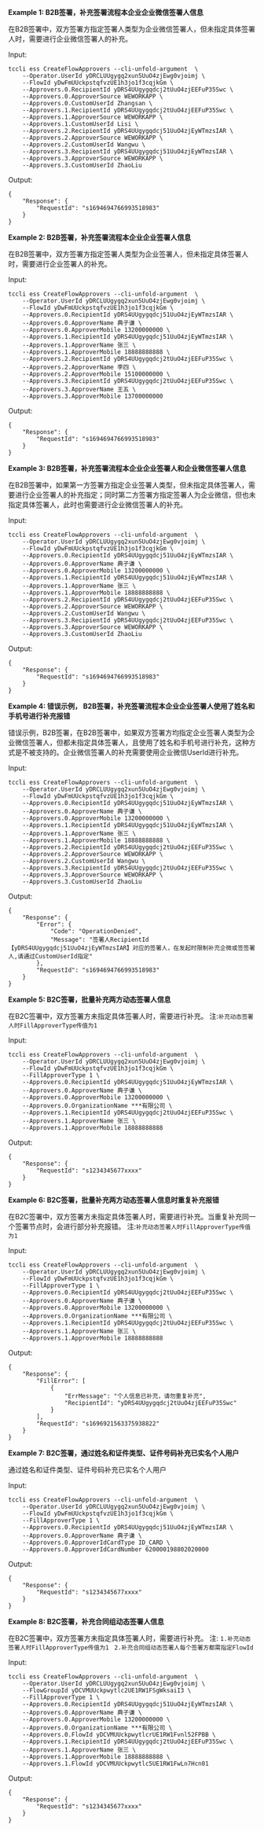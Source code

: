 **Example 1: B2B签署，补充签署流程本企业企业微信签署人信息**

在B2B签署中，双方签署方指定签署人类型为企业微信签署人，但未指定具体签署人时，需要进行企业微信签署人的补充。

Input: 

```
tccli ess CreateFlowApprovers --cli-unfold-argument  \
    --Operator.UserId yDRCLUUgygq2xun5UuO4zjEwg0vjoimj \
    --FlowId yDwFmUUckpstqfvzUE1h3jo1f3cqjkGm \
    --Approvers.0.RecipientId yDRS4UUgygqdcj2tUuO4zjEEFuP35Swc \
    --Approvers.0.ApproverSource WEWORKAPP \
    --Approvers.0.CustomUserId Zhangsan \
    --Approvers.1.RecipientId yDRS4UUgygqdcj2tUuO4zjEEFuP35Swc \
    --Approvers.1.ApproverSource WEWORKAPP \
    --Approvers.1.CustomUserId Lisi \
    --Approvers.2.RecipientId yDRS4UUgygqdcj51UuO4zjEyWTmzsIAR \
    --Approvers.2.ApproverSource WEWORKAPP \
    --Approvers.2.CustomUserId Wangwu \
    --Approvers.3.RecipientId yDRS4UUgygqdcj51UuO4zjEyWTmzsIAR \
    --Approvers.3.ApproverSource WEWORKAPP \
    --Approvers.3.CustomUserId ZhaoLiu
```

Output: 
```
{
    "Response": {
        "RequestId": "s1694694766993518983"
    }
}
```

**Example 2: B2B签署，补充签署流程本企业企业签署人信息**

在B2B签署中，双方签署方指定签署人类型为企业签署人，但未指定具体签署人时，需要进行企业签署人的补充。

Input: 

```
tccli ess CreateFlowApprovers --cli-unfold-argument  \
    --Operator.UserId yDRCLUUgygq2xun5UuO4zjEwg0vjoimj \
    --FlowId yDwFmUUckpstqfvzUE1h3jo1f3cqjkGm \
    --Approvers.0.RecipientId yDRS4UUgygqdcj51UuO4zjEyWTmzsIAR \
    --Approvers.0.ApproverName 典子谦 \
    --Approvers.0.ApproverMobile 13200000000 \
    --Approvers.1.RecipientId yDRS4UUgygqdcj51UuO4zjEyWTmzsIAR \
    --Approvers.1.ApproverName 张三 \
    --Approvers.1.ApproverMobile 18888888888 \
    --Approvers.2.RecipientId yDRS4UUgygqdcj2tUuO4zjEEFuP35Swc \
    --Approvers.2.ApproverName 李四 \
    --Approvers.2.ApproverMobile 15100000000 \
    --Approvers.3.RecipientId yDRS4UUgygqdcj2tUuO4zjEEFuP35Swc \
    --Approvers.3.ApproverName 王五 \
    --Approvers.3.ApproverMobile 13700000000
```

Output: 
```
{
    "Response": {
        "RequestId": "s1694694766993518983"
    }
}
```

**Example 3: B2B签署，补充签署流程本企业企业签署人和企业微信签署人信息**

在B2B签署中，如果第一方签署方指定企业签署人类型，但未指定具体签署人，需要进行企业签署人的补充指定；同时第二方签署方指定签署人为企业微信，但也未指定具体签署人，此时也需要进行企业微信签署人的补充。

Input: 

```
tccli ess CreateFlowApprovers --cli-unfold-argument  \
    --Operator.UserId yDRCLUUgygq2xun5UuO4zjEwg0vjoimj \
    --FlowId yDwFmUUckpstqfvzUE1h3jo1f3cqjkGm \
    --Approvers.0.RecipientId yDRS4UUgygqdcj51UuO4zjEyWTmzsIAR \
    --Approvers.0.ApproverName 典子谦 \
    --Approvers.0.ApproverMobile 13200000000 \
    --Approvers.1.RecipientId yDRS4UUgygqdcj51UuO4zjEyWTmzsIAR \
    --Approvers.1.ApproverName 张三 \
    --Approvers.1.ApproverMobile 18888888888 \
    --Approvers.2.RecipientId yDRS4UUgygqdcj2tUuO4zjEEFuP35Swc \
    --Approvers.2.ApproverSource WEWORKAPP \
    --Approvers.2.CustomUserId Wangwu \
    --Approvers.3.RecipientId yDRS4UUgygqdcj2tUuO4zjEEFuP35Swc \
    --Approvers.3.ApproverSource WEWORKAPP \
    --Approvers.3.CustomUserId ZhaoLiu
```

Output: 
```
{
    "Response": {
        "RequestId": "s1694694766993518983"
    }
}
```

**Example 4: 错误示例， B2B签署，补充签署流程本企业企业签署人使用了姓名和手机号进行补充报错**

错误示例，B2B签署，在B2B签署中，如果双方签署方均指定企业签署人类型为企业微信签署人，但都未指定具体签署人，且使用了姓名和手机号进行补充，这种方式是不被支持的。企业微信签署人的补充需要使用企业微信UserId进行补充。

Input: 

```
tccli ess CreateFlowApprovers --cli-unfold-argument  \
    --Operator.UserId yDRCLUUgygq2xun5UuO4zjEwg0vjoimj \
    --FlowId yDwFmUUckpstqfvzUE1h3jo1f3cqjkGm \
    --Approvers.0.RecipientId yDRS4UUgygqdcj51UuO4zjEyWTmzsIAR \
    --Approvers.0.ApproverName 典子谦 \
    --Approvers.0.ApproverMobile 13200000000 \
    --Approvers.1.RecipientId yDRS4UUgygqdcj51UuO4zjEyWTmzsIAR \
    --Approvers.1.ApproverName 张三 \
    --Approvers.1.ApproverMobile 18888888888 \
    --Approvers.2.RecipientId yDRS4UUgygqdcj2tUuO4zjEEFuP35Swc \
    --Approvers.2.ApproverSource WEWORKAPP \
    --Approvers.2.CustomUserId Wangwu \
    --Approvers.3.RecipientId yDRS4UUgygqdcj2tUuO4zjEEFuP35Swc \
    --Approvers.3.ApproverSource WEWORKAPP \
    --Approvers.3.CustomUserId ZhaoLiu
```

Output: 
```
{
    "Response": {
        "Error": {
            "Code": "OperationDenied",
            "Message": "签署人RecipientId【yDRS4UUgygqdcj51UuO4zjEyWTmzsIAR】对应的签署人，在发起时限制补充企微或签签署人,请通过CustomUserId指定"
        },
        "RequestId": "s1694694766993518983"
    }
}
```

**Example 5: B2C签署，批量补充两方动态签署人信息**

在B2C签署中，双方签署方未指定具体签署人时，需要进行补充。
注:`补充动态签署人时FillApproverType传值为1 `

Input: 

```
tccli ess CreateFlowApprovers --cli-unfold-argument  \
    --Operator.UserId yDRCLUUgygq2xun5UuO4zjEwg0vjoimj \
    --FlowId yDwFmUUckpstqfvzUE1h3jo1f3cqjkGm \
    --FillApproverType 1 \
    --Approvers.0.RecipientId yDRS4UUgygqdcj51UuO4zjEyWTmzsIAR \
    --Approvers.0.ApproverName 典子谦 \
    --Approvers.0.ApproverMobile 13200000000 \
    --Approvers.0.OrganizationName ***有限公司 \
    --Approvers.1.RecipientId yDRS4UUgygqdcj2tUuO4zjEEFuP35Swc \
    --Approvers.1.ApproverName 张三 \
    --Approvers.1.ApproverMobile 18888888888
```

Output: 
```
{
    "Response": {
        "RequestId": "s1234345677xxxx"
    }
}
```

**Example 6: B2C签署，批量补充两方动态签署人信息时重复补充报错**

在B2C签署中，双方签署方未指定具体签署人时，需要进行补充。当重复补充同一个签署节点时，会进行部分补充报错。
注:`补充动态签署人时FillApproverType传值为1 `

Input: 

```
tccli ess CreateFlowApprovers --cli-unfold-argument  \
    --Operator.UserId yDRCLUUgygq2xun5UuO4zjEwg0vjoimj \
    --FlowId yDwFmUUckpstqfvzUE1h3jo1f3cqjkGm \
    --FillApproverType 1 \
    --Approvers.0.RecipientId yDRS4UUgygqdcj2tUuO4zjEEFuP35Swc \
    --Approvers.0.ApproverName 典子谦 \
    --Approvers.0.ApproverMobile 13200000000 \
    --Approvers.0.OrganizationName ***有限公司 \
    --Approvers.1.RecipientId yDRS4UUgygqdcj2tUuO4zjEEFuP35Swc \
    --Approvers.1.ApproverName 张三 \
    --Approvers.1.ApproverMobile 18888888888
```

Output: 
```
{
    "Response": {
        "FillError": [
            {
                "ErrMessage": "个人信息已补充，请勿重复补充",
                "RecipientId": "yDRS4UUgygqdcj2tUuO4zjEEFuP35Swc"
            }
        ],
        "RequestId": "s1696921563375938822"
    }
}
```

**Example 7: B2C签署，通过姓名和证件类型、证件号码补充已实名个人用户**

通过姓名和证件类型、证件号码补充已实名个人用户

Input: 

```
tccli ess CreateFlowApprovers --cli-unfold-argument  \
    --Operator.UserId yDRCLUUgygq2xun5UuO4zjEwg0vjoimj \
    --FlowId yDwFmUUckpstqfvzUE1h3jo1f3cqjkGm \
    --FillApproverType 1 \
    --Approvers.0.RecipientId yDRS4UUgygqdcj51UuO4zjEyWTmzsIAR \
    --Approvers.0.ApproverName 典子谦 \
    --Approvers.0.ApproverIdCardType ID_CARD \
    --Approvers.0.ApproverIdCardNumber 620000198802020000
```

Output: 
```
{
    "Response": {
        "RequestId": "s1234345677xxxx"
    }
}
```

**Example 8: B2C签署，补充合同组动态签署人信息**

在B2C签署中，双方签署方未指定具体签署人时，需要进行补充。
注:
`1.补充动态签署人时FillApproverType传值为1 `
`2.补充合同组动态签署人每个签署方都需指定FlowId`

Input: 

```
tccli ess CreateFlowApprovers --cli-unfold-argument  \
    --Operator.UserId yDRCLUUgygq2xun5UuO4zjEwg0vjoimj \
    --FlowGroupId yDCVMUUckpwytlc2UE1RW1FSgWksaiI3 \
    --FillApproverType 1 \
    --Approvers.0.RecipientId yDRS4UUgygqdcj51UuO4zjEyWTmzsIAR \
    --Approvers.0.ApproverName 典子谦 \
    --Approvers.0.ApproverMobile 13200000000 \
    --Approvers.0.OrganizationName ***有限公司 \
    --Approvers.0.FlowId yDCVMUUckpwytlcrUE1RW1Fvnl52FPBB \
    --Approvers.1.RecipientId yDRS4UUgygqdcj2tUuO4zjEEFuP35Swc \
    --Approvers.1.ApproverName 张三 \
    --Approvers.1.ApproverMobile 18888888888 \
    --Approvers.1.FlowId yDCVMUUckpwytlc5UE1RW1FwLn7Hcn01
```

Output: 
```
{
    "Response": {
        "RequestId": "s1234345677xxxx"
    }
}
```

